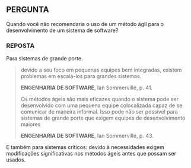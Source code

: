 ## PERGUNTA

Quando você não recomendaria o uso de um método ágil para o desenvolvimento de um sistema de software?

### REPOSTA 

Para sistemas de grande porte.

> devido a seu foco em pequenas equipes bem integradas, existem problemas em escalá-los para grandes sistemas.
>
> **ENGENHARIA DE SOFTWARE**, Ian Sommerville, p. 41.
>
> Os métodos ágeis são mais eficazes quando o sistema pode ser desenvolvido com uma pequena equipe colocalizada capaz de se comunicar de maneira informal. Isso pode não ser possível para sistemas de grande porte que exigem equipes de desenvolvimento maiores
>
> **ENGENHARIA DE SOFTWARE**, Ian Sommerville, p. 43.

E também para sistemas críticos: devido à necessidades exigem modificações significativas nos métodos ágeis antes que possam ser usados.
